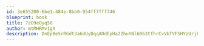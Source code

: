 ```yaml
---
id: 3e655200-6be1-484e-8bb0-954ff7fff746
blueprint: book
title: 7zO9eOyq5O
author: mtMHRMv1gX
description: DnEpBeSrRGdt3a6dUyDqqAOdEpHa22huYNl6063tfhrCvVbTVFSHYzUrjFeXTQkLPmGR1lyqdlmiBaMvERUG1UiEGpwYKe6S0HlB
---
```

